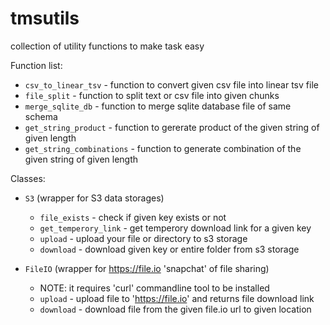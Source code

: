 # tmsutils
collection of utility functions to make task easy

Function list:

- `csv_to_linear_tsv` - function to convert given csv file into linear tsv file
- `file_split` - function to split text or csv file into given chunks
- `merge_sqlite_db` - function to merge sqlite database file of same schema
- `get_string_product` - function to gererate product of the given string of given length
- `get_string_combinations` - function to generate combination of the given string of given length

Classes:
- `S3` (wrapper for S3 data storages)
    - `file_exists` - check if given key exists or not
    - `get_temperory_link` - get temperory download link for a given key
    - `upload` - upload your file or directory to s3 storage
    - `download` - download given key or entire folder from s3 storage

- `FileIO` (wrapper for https://file.io 'snapchat' of file sharing)
    - NOTE: it requires 'curl' commandline tool to be installed
    - `upload` - upload file to 'https://file.io' and returns file download link
    - `download` - download file from the given file.io url to given location
